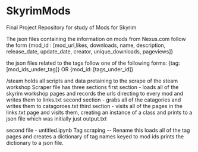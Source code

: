 # SkyrimMods
Final Project Repository for study of Mods for Skyrim

The json files containing the information on mods from Nexus.com follow the form {mod_id : [mod_url,likes, downloads, name, description, release_date, update_date, creator, unique_downloads, pageviews]}

the json files related to the tags follow one of the following forms:
  {tag: [mod_ids_under_tag]} OR
  {mod_id: [tags_under_id]}




/steam
  holds all scripts and data pretaining to the scrape of the steam workshop
  Scraper file has three sections
    first section - loads all of the skyrim workshop pages and records the urls directing to every mod and writes them to links.txt
    second section - grabs all of the catagories and writes them to catagoroes.txt
    third section - visits all of the pages in the links.txt page and visits them, creating an instance of a class and prints to a json file which was initially just output.txt
    
  second file - untitled.ipynb Tag scraping -- Rename this 
    loads all of the tag pages and creates a dictionary of tag names keyed to mod ids prints the dictionary to a json file. 
  
